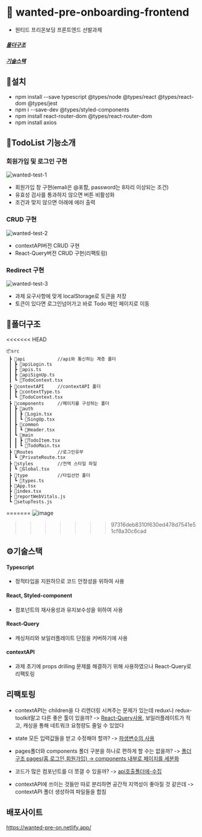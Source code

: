 # 🥝 wanted-pre-onboarding-frontend
- 원티드 프리온보딩  프론트엔드 선발과제

##### [폴더구조](#폴더구조)
##### [기술스택](#⚙️기술스택)


## 🍎설치
- npm install --save typescript @types/node @types/react @types/react-dom @types/jest
- npm i --save-dev @types/styled-components
- npm install react-router-dom @types/react-router-dom
- npm install axios

## 👷TodoList 기능소개
### 회원가입 및 로그인 구현
![wanted-test-1](https://user-images.githubusercontent.com/85866328/207896453-e7363a9f-b540-409e-b215-9459c8588c54.gif)
- 회원가입 창 구현(emali은 @포함, password는 8자리 이상되는 조건)
- 유효성 검사를 통과하지 않으면 버튼 비활성화
- 조건과 맞지 않으면 아래에 에러 출력

### CRUD 구현
![wanted-test-2](https://user-images.githubusercontent.com/85866328/207896494-c44b11cd-6911-4ec3-bd2d-3fd8dbfb98df.gif)
- contextAPI버전 CRUD 구현
- React-Query버전 CRUD 구현(리팩토링)

### Redirect 구현
![wanted-test-3](https://user-images.githubusercontent.com/85866328/207896537-177caee3-d03f-4a5b-84ac-c179dbb41990.gif)
- 과제 요구사항에 맞게 localStorage로 토큰을 저장
- 토큰이 있다면 로그인넘어가고 바로 Todo 메인 페이지로 이동


## 📁폴더구조
<<<<<<< HEAD
```
📦src
 ┣ 📂api            //api와 통신하는 계층 폴더
 ┃ ┣ 📜apiLogin.ts
 ┃ ┣ 📜apis.ts
 ┃ ┣ 📜apiSignUp.ts
 ┃ ┗ 📜TodoContext.tsx
 ┣ 📂contextAPI     //contextAPI 폴더
 ┃ ┣ 📜contextType.ts
 ┃ ┗ 📜TodoContext.tsx
 ┣ 📂components     //페이지를 구성하는 폴더
 ┃ ┣ 📂auth
 ┃ ┃ ┣ 📜Login.tsx
 ┃ ┃ ┗ 📜SingUp.tsx
 ┃ ┣ 📂common
 ┃ ┃ ┗ 📜Header.tsx
 ┃ ┗ 📂main
 ┃ ┃ ┣ 📜TodoItem.tsx
 ┃ ┃ ┗ 📜TodoMain.tsx
 ┣ 📂Routes         //로그인유무
 ┃ ┗ 📜PrivateRoute.tsx
 ┣ 📂styles         //전역 스타일 파일
 ┃ ┗ 📜Global.tsx
 ┣ 📂type           //타입선언 폴더
 ┃ ┗ 📜types.ts
 ┣ 📜App.tsx
 ┣ 📜index.tsx
 ┣ 📜reportWebVitals.js
 ┗ 📜setupTests.js
```
=======
![image](https://user-images.githubusercontent.com/85866328/214479814-60fd6400-e0ac-4b10-aa4d-a6d6f2d3ccee.png)

>>>>>>> 97316deb8310f630ed478d7541e51cf8a30c6cad

## ⚙️기술스택

#### Typescript
- 정적타입을 지원하므로 코드 안정성을 위하여 사용

#### React, Styled-component
- 컴포넌트의 재사용성과 유지보수성을 위하여 사용

#### React-Query
-  캐싱처리와 보일러플레이트 단점을 커버하기에 사용

#### contextAPI
- 과제 초기에 props drilling 문제를 해결하기 위해 사용하였으나 React-Query로 리팩토링


## 리팩토링

- contextAPI는 children을 다 리렌더링 시켜주는 문제가 있는데 redux나 redux-toolkit말고 다른 좋은 툴이 있을까?
-> [React-Query사용](https://github.com/minimi61/wanted-pre-onboarding-frontend-fe-1/commit/63a1d71050504aa180278de6c6155407eb044b3a#diff-780e32d9169d98349bce8353cfce4ed953b7db730df4b0a7d096208bb2a1bb6d), 보일러플레이트가 적고, 캐싱을 통해 네트워크 요청량도 줄일 수 있었다

- state 모든 입력값들을 받고 수정해야 할까? 
-> [파생변수의 사용](https://github.com/minimi61/wanted-pre-onboarding-frontend-fe-1/commit/f6c3cc13ee4574f62f42a5382608f4e63e6f1df4)

- pages폴더와 components 폴더 구분을 하나로 편하게 할 수는 없을까? 
-> [폴더구조 pages(홈,로그인,회원가입) -> components 내부로 페이지를 세분화](https://github.com/minimi61/wanted-pre-onboarding-frontend-fe-1/commit/503dee742c0daae2a6eddfd88c224a6490d4d458#diff-06a1a354e4932fd5786bae87b40540b3b8d69944e6977b35debd848c010b1282)

- 코드가 많은 컴포넌트를 더 쪼갤 수 있을까? 
-> [api호출폴더에-수집](https://github.com/minimi61/wanted-pre-onboarding-frontend-fe-1/commit/503dee742c0daae2a6eddfd88c224a6490d4d458#diff-09ad8059b6160219ceef8c0ca1f5c5a4b9ec592c5e611eef0267475b04a79cb1)

- contextAPI에 쓰이는 것들만 따로 분리하면 공간적 지역성이 좋아질 것 같은데 -> contextAPI 폴더 생성하여 파일들을 합침

## 배포사이트
https://wanted-pre-on.netlify.app/
